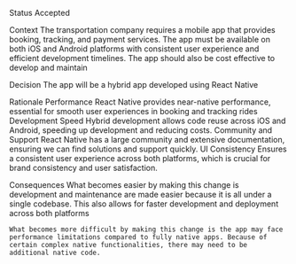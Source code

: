 Status
    Accepted

Context
    The transportation company requires a mobile app that provides booking, tracking, and payment services. The app must be available on both iOS and Android platforms with consistent user experience and efficient development timelines. The app should also be cost effective to develop and maintain

Decision
    The app will be a hybrid app developed using React Native

Rationale
    Performance
        React Native provides near-native performance, essential for smooth user experiences in booking and tracking rides
    Development Speed
        Hybrid development allows code reuse across iOS and Android, speeding up development and reducing costs.
    Community and Support
        React Native has a large community and extensive documentation, ensuring we can find solutions and support quickly.
    UI Consistency
        Ensures a consistent user experience across both platforms, which is crucial for brand consistency and user satisfaction.

Consequences
    What becomes easier by making this change is development and maintenance are made easier because it is all under a single codebase. This also allows for faster development and deployment across both platforms

    What becomes more difficult by making this change is the app may face performance limitations compared to fully native apps. Because of certain complex native functionalities, there may need to be additional native code.